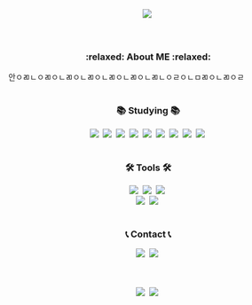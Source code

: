 <!--타이틀 부분-->

<div align="center">
  <img src="https://github.com/ssamjagod/ssamjagod/assets/133216140/0a17dd26-1bb7-43c8-9fad-e4446bb60668" />&nbsp
</div>
<br>
<br>
<h3 align="center">:relaxed: About ME :relaxed:</h3>
안ㅇㄻㄴㅇㄻㅇㄴㄻㅇㄴㄻㅇㄴㄻㅇㄴㄻㅇㄴㄻㄴㅇㄹㅇㄴㅁㄻㅇㄴㄻㅇㄹ
<br>
<br>
<h3 align="center">📚 Studying 📚</h3>
<div align="center">
  <img src="https://img.shields.io/badge/Spring-6DB33F?style=flat&logo=spring&logoColor=white"/>&nbsp
<img src="https://img.shields.io/badge/HTML-E34F26?style=flat&logo=html5&logoColor=white"/>&nbsp
<img src="https://img.shields.io/badge/CSS-1572B6?style=flat&logo=css3&logoColor=white"/>&nbsp
<img src="https://img.shields.io/badge/JavaScript-F7DF1E?style=flat&logo=javascript&logoColor=white"/>&nbsp
<img src="https://img.shields.io/badge/Java-F80000?style=flat&logoColor=white"/>&nbsp
<img src="https://img.shields.io/badge/JSP-F80000?style=flat&logoColor=white"/>&nbsp
<img src="https://img.shields.io/badge/Oracle-F80000?style=flat&logo=oracle&logoColor=white"/>&nbsp
<img src="https://img.shields.io/badge/MariaDB-003545?style=flat&logo=mariadb&logoColor=white"/>&nbsp
<img src="https://img.shields.io/badge/MyBatis-362929?style=flat"/>&nbsp
</div>

<br>

<h3 align="center">🛠 Tools 🛠</h3>
<div align="center">
  <img src="https://img.shields.io/badge/git-F05033.svg?style=for-the-badge&logo=git&logoColor=white" />&nbsp
  <img src="https://img.shields.io/badge/github-181717.svg?style=for-the-badge&logo=github&logoColor=white" />&nbsp
  <img src="https://img.shields.io/badge/Notion-F3F3F3.svg?style=for-the-badge&logo=notion&logoColor=black" />&nbsp
</div>
<div align="center">
  <img src="https://img.shields.io/badge/Visual%20Studio%20Code-0078d7.svg?style=for-the-badge&logo=visual-studio-code&logoColor=white" />&nbsp
  <img src="https://img.shields.io/badge/Eclipse-FE7A16.svg?style=for-the-badge&logo=Eclipse&logoColor=white" />&nbsp
<!--   <img src="https://img.shields.io/badge/Colab-2C2C32.svg?style=for-the-badge&logo=googlecolab&logoColor=F9AB00" />&nbsp -->
</div>

<br>

<h3 align="center">📞 Contact 📞</h3>
<div align="center">
  <img src="https://img.shields.io/badge/kakaotalk-ffcd00.svg?style=for-the-badge&logo=kakaotalk&logoColor=000000" />&nbsp
  <img src="https://img.shields.io/badge/skace2929@naver.com-D14836?style=for-the-badge&logo=gmail&logoColor=white" />&nbsp
</div>

<br>
<br>
<br>

<div align="center">
<img src="https://github-readme-stats.vercel.app/api?username=ssamjagod&include_all_commits=true&show_icons=true&theme=cobalt" />&nbsp
<img src="https://github-readme-stats.vercel.app/api/top-langs/?username=ssamjagod&layout=compact" />&nbsp
</div>

